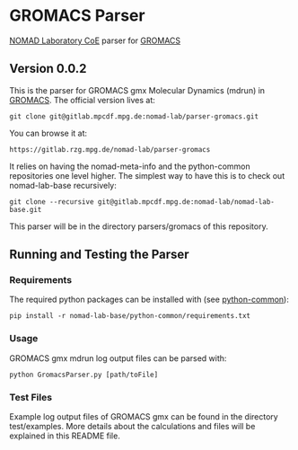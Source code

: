 # GROMACS Parser
[NOMAD Laboratory CoE](http://nomad-coe.eu) parser for [GROMACS](http://www.gromacs.org/)
## Version 0.0.2

This is the parser for GROMACS gmx Molecular Dynamics (mdrun) in [GROMACS](http://www.gromacs.org).
The official version lives at:

    git clone git@gitlab.mpcdf.mpg.de:nomad-lab/parser-gromacs.git

You can browse it at:

    https://gitlab.rzg.mpg.de/nomad-lab/parser-gromacs

It relies on having the nomad-meta-info and the python-common repositories one level higher.
The simplest way to have this is to check out nomad-lab-base recursively:

    git clone --recursive git@gitlab.mpcdf.mpg.de:nomad-lab/nomad-lab-base.git

This parser will be in the directory parsers/gromacs of this repository.

## Running and Testing the Parser
### Requirements
The required python packages can be installed with (see [python-common](https://gitlab.rzg.mpg.de/nomad-lab/python-common)):

    pip install -r nomad-lab-base/python-common/requirements.txt

### Usage
GROMACS gmx mdrun log output files can be parsed with:

    python GromacsParser.py [path/toFile]

### Test Files
Example log output files of GROMACS gmx can be found in the directory test/examples.
More details about the calculations and files will be explained in this README file.


